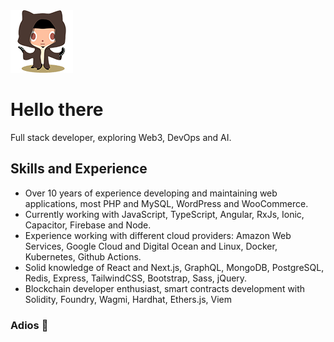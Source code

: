 <picture>
  <source media="(prefers-color-scheme: dark)" alt="Welcome to the dark side" srcset="https://raw.githubusercontent.com/alexx855/alexx855/master/public/stormtroopocat.png">
  <img alt="May the force be with you" width="100" height="100" src="https://raw.githubusercontent.com/alexx855/alexx855/master/public/octobiwan.png">
</picture>

# Hello there

Full stack developer, exploring Web3, DevOps and AI. 

## Skills and Experience

- Over 10 years of experience developing and maintaining web applications, most PHP and MySQL, WordPress and WooCommerce.
- Currently working with JavaScript, TypeScript, Angular, RxJs, Ionic, Capacitor, Firebase and Node.
- Experience working with different cloud providers: Amazon Web Services, Google Cloud and Digital Ocean and Linux, Docker, Kubernetes, Github Actions.
- Solid knowledge of React and Next.js, GraphQL, MongoDB, PostgreSQL, Redis, Express, TailwindCSS, Bootstrap, Sass, jQuery.
- Blockchain developer enthusiast, smart contracts development with Solidity, Foundry, Wagmi, Hardhat, Ethers.js, Viem

### Adios 👋
